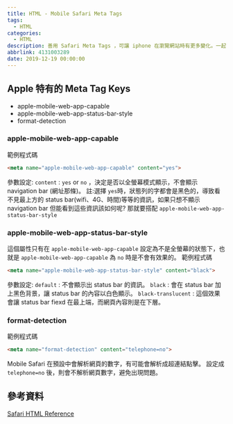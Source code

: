 ```yaml
---
title: HTML - Mobile Safari Meta Tags
tags:
  - HTML
categories:
  - HTML
description: 善用 Safari Meta Tags ，可讓 iphone 在瀏覽網站時有更多變化。一起學習有哪些 Meta Tags 吧!!
abbrlink: 4131003289
date: 2019-12-19 00:00:00
---
```

## Apple 特有的 Meta Tag Keys
* apple-mobile-web-app-capable
* apple-mobile-web-app-status-bar-style
* format-detection

### apple-mobile-web-app-capable
範例程式碼
``` HTML
<meta name="apple-mobile-web-app-capable" content="yes">
```
參數設定:
`content` : `yes` or `no` ，決定是否以全螢幕模式顯示，不會顯示 navigation bar (網址那條)。
註:選擇 `yes`時，狀態列的字都會是黑色的，導致看不見最上方的 status bar(wifi、4G、時間)等等的資訊，如果只想不顯示 navigation bar 但能看到這些資訊該如何呢?
   那就要搭配 `apple-mobile-web-app-status-bar-style`

### apple-mobile-web-app-status-bar-style
這個屬性只有在 `apple-mobile-web-app-capable` 設定為不是全螢幕的狀態下，也就是 `apple-mobile-web-app-capable` 為 `no` 時是不會有效果的。
範例程式碼
``` HTML
<meta name="apple-mobile-web-app-status-bar-style" content="black">
```
參數設定:
`default` : 不會顯示出 status bar 的資訊。
`black` : 會在 status bar 加上黑色背景，讓 status bar 的內容以白色顯示。
`black-translucent` : 這個效果會讓 status bar fiexd 在最上端，而網頁內容則是在下層。

### format-detection
範例程式碼
``` HTML
<meta name="format-detection" content="telephone=no">
```
Mobile Safari 在預設中會解析網頁的數字，有可能會解析成超連結點擊。
設定成 `telephone=no` 後，則會不解析網頁數字，避免出現問題。

## 參考資料
[Safari HTML Reference](https://developer.apple.com/library/archive/documentation/AppleApplications/Reference/SafariHTMLRef/Articles/MetaTags.html#//apple_ref/doc/uid/TP40008193-SW1)
